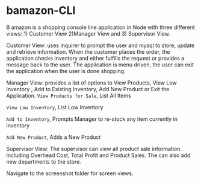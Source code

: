 # bamazon-CLI
B amazon is a shopping console line application in Node with three different views: 1) Customer View 2)Manager View and 3) Supervisor View.

Customer View: uses inquirer to prompt the user and mysql to store, update and retrieve information.
When the customer places the order, the application checks inventory and either fulfills the request or provides a message back to the user.  The application is menu driven, the user can exit the application when the user is done shopping.

Manager View: provides a list of options to View Products, View Low Inventory , Add to Existing Inventory, Add New Product or Exit the Application.
`View Products for Sale`, List All Items

`View Low Inventory`, List Low Inventory

`Add to Inventory`, Prompts Manager to re-stock any item currently in inventory

`Add New Product`, Adds a New Product 

Supervisor View:   The supervisor can view all product sale information.  Including Overhead Cost, Total Profit and Product Sales.  The can also add new departments to the store.

Navigate to the screenshot folder for screen views.

